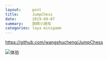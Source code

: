 ```yaml
---
layout:     post
title:      JumpChess
date:       2019-09-07
summary:    跳棋小游戏
categories: laya minigame
---
```


https://github.com/wangshucheng/JumpChess

![体验](https://wangshucheng.github.io/images/JumpChess.jpg)